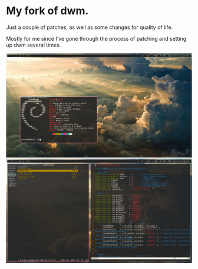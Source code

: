 # My fork of dwm.

Just a couple of patches, as well as some changes for quality of life. 

Mostly for me since I've gone through the process of patching and setting up dwm several times. 

![](pictures/rice1.png)
![](pictures/rice2.png)
